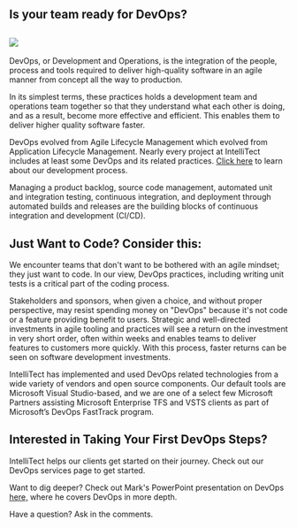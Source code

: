 

## Is your team ready for DevOps?

## ![](https://intellitect.com/wp-content/uploads/2018/04/DevOps-infinity-graphic.png)

DevOps, or Development and Operations, is the integration of the people, process and tools required to deliver high-quality software in an agile manner from concept all the way to production.

In its simplest terms, these practices holds a development team and operations team together so that they understand what each other is doing, and as a result, become more effective and efficient. This enables them to deliver higher quality software faster.

DevOps evolved from Agile Lifecycle Management which evolved from Application Lifecycle Management. Nearly every project at IntelliTect includes at least some DevOps and its related practices. [Click here](/developmentprocess/) to learn about our development process.

Managing a product backlog, source code management, automated unit and integration testing, continuous integration, and deployment through automated builds and releases are the building blocks of continuous integration and development (CI/CD).

## Just Want to Code? Consider this:

We encounter teams that don't want to be bothered with an agile mindset; they just want to code. In our view, DevOps practices, including writing unit tests is a critical part of the coding process.

Stakeholders and sponsors, when given a choice, and without proper perspective, may resist spending money on "DevOps" because it's not code or a feature providing benefit to users. Strategic and well-directed investments in agile tooling and practices will see a return on the investment in very short order, often within weeks and enables teams to deliver features to customers more quickly. With this process, faster returns can be seen on software development investments.

IntelliTect has implemented and used DevOps related technologies from a wide variety of vendors and open source components. Our default tools are Microsoft Visual Studio-based, and we are one of a select few Microsoft Partners assisting Microsoft Enterprise TFS and VSTS clients as part of Microsoft’s DevOps FastTrack program.

## Interested in Taking Your First DevOps Steps?

IntelliTect helps our clients get started on their journey. Check out our DevOps services page to get started.

Want to dig deeper? Check out Mark's PowerPoint presentation on DevOps [here,](https://intellitect.com/devops-presentation-reality-or-fiction/) where he covers DevOps in more depth.

Have a question? Ask in the comments.

